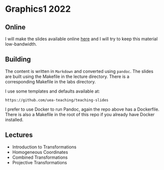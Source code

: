 # Graphics1 2022

## Online

I will make the slides available online [here](https://uea-teaching.github.io/graphics1-2022/) and I will try to keep this material low-bandwidth.

## Building

The content is written in `Markdown` and converted using `pandoc`.
The slides are built using the Makefile in the lecture directory.
There is a corresponding Makefile in the labs directory.

I use some templates and defaults available at:

    https://github.com/uea-teaching/teaching-slides

I prefer to use Docker to run Pandoc, again the repo above has a Dockerfile.
There is also a Makefile in the root of this repo if you already have Docker installed.

## Lectures

- Introduction to Transformations
- Homogeneous Coordinates
- Combined Transformations
- Projective Transformations
